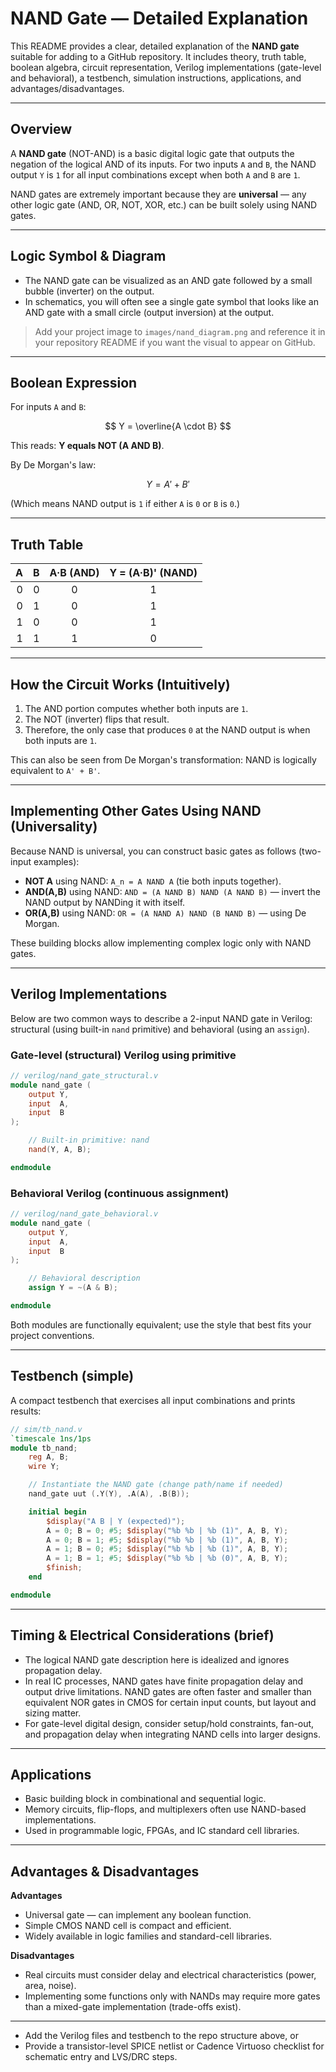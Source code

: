 # NAND Gate — Detailed Explanation

This README provides a clear, detailed explanation of the **NAND gate** suitable for adding to a GitHub repository. It includes theory, truth table, boolean algebra, circuit representation, Verilog implementations (gate-level and behavioral), a testbench, simulation instructions, applications, and advantages/disadvantages.

---

## Overview

A **NAND gate** (NOT-AND) is a basic digital logic gate that outputs the negation of the logical AND of its inputs. For two inputs `A` and `B`, the NAND output `Y` is `1` for all input combinations except when both `A` and `B` are `1`.

NAND gates are extremely important because they are **universal** — any other logic gate (AND, OR, NOT, XOR, etc.) can be built solely using NAND gates.

---

## Logic Symbol & Diagram

* The NAND gate can be visualized as an AND gate followed by a small bubble (inverter) on the output.
* In schematics, you will often see a single gate symbol that looks like an AND gate with a small circle (output inversion) at the output.

> Add your project image to `images/nand_diagram.png` and reference it in your repository README if you want the visual to appear on GitHub.

---

## Boolean Expression

For inputs `A` and `B`:

$$
Y = \overline{A \cdot B}
$$

This reads: **Y equals NOT (A AND B)**.

By De Morgan's law:

$$
Y = A' + B'
$$

(Which means NAND output is `1` if either `A` is `0` or `B` is `0`.)

---

## Truth Table

|  A |  B | A·B (AND) | Y = (A·B)' (NAND) |
| -: | -: | :-------: | :---------------: |
|  0 |  0 |     0     |         1         |
|  0 |  1 |     0     |         1         |
|  1 |  0 |     0     |         1         |
|  1 |  1 |     1     |         0         |

---

## How the Circuit Works (Intuitively)

1. The AND portion computes whether both inputs are `1`.
2. The NOT (inverter) flips that result.
3. Therefore, the only case that produces `0` at the NAND output is when both inputs are `1`.

This can also be seen from De Morgan's transformation: NAND is logically equivalent to `A' + B'`.

---

## Implementing Other Gates Using NAND (Universality)

Because NAND is universal, you can construct basic gates as follows (two-input examples):

* **NOT A** using NAND: `A_n = A NAND A` (tie both inputs together).
* **AND(A,B)** using NAND: `AND = (A NAND B) NAND (A NAND B)` — invert the NAND output by NANDing it with itself.
* **OR(A,B)** using NAND: `OR = (A NAND A) NAND (B NAND B)` — using De Morgan.

These building blocks allow implementing complex logic only with NAND gates.

---

## Verilog Implementations

Below are two common ways to describe a 2-input NAND gate in Verilog: structural (using built-in `nand` primitive) and behavioral (using an `assign`).

### Gate-level (structural) Verilog using primitive

```verilog
// verilog/nand_gate_structural.v
module nand_gate (
    output Y,
    input  A,
    input  B
);

    // Built-in primitive: nand
    nand(Y, A, B);

endmodule
```

### Behavioral Verilog (continuous assignment)

```verilog
// verilog/nand_gate_behavioral.v
module nand_gate (
    output Y,
    input  A,
    input  B
);

    // Behavioral description
    assign Y = ~(A & B);

endmodule
```

Both modules are functionally equivalent; use the style that best fits your project conventions.

---

## Testbench (simple)

A compact testbench that exercises all input combinations and prints results:

```verilog
// sim/tb_nand.v
`timescale 1ns/1ps
module tb_nand;
    reg A, B;
    wire Y;

    // Instantiate the NAND gate (change path/name if needed)
    nand_gate uut (.Y(Y), .A(A), .B(B));

    initial begin
        $display("A B | Y (expected)");
        A = 0; B = 0; #5; $display("%b %b | %b (1)", A, B, Y);
        A = 0; B = 1; #5; $display("%b %b | %b (1)", A, B, Y);
        A = 1; B = 0; #5; $display("%b %b | %b (1)", A, B, Y);
        A = 1; B = 1; #5; $display("%b %b | %b (0)", A, B, Y);
        $finish;
    end

endmodule
```






---

## Timing & Electrical Considerations (brief)

* The logical NAND gate description here is idealized and ignores propagation delay.
* In real IC processes, NAND gates have finite propagation delay and output drive limitations. NAND gates are often faster and smaller than equivalent NOR gates in CMOS for certain input counts, but layout and sizing matter.
* For gate-level digital design, consider setup/hold constraints, fan-out, and propagation delay when integrating NAND cells into larger designs.

---

## Applications

* Basic building block in combinational and sequential logic.
* Memory circuits, flip-flops, and multiplexers often use NAND-based implementations.
* Used in programmable logic, FPGAs, and IC standard cell libraries.

---

## Advantages & Disadvantages

**Advantages**

* Universal gate — can implement any boolean function.
* Simple CMOS NAND cell is compact and efficient.
* Widely available in logic families and standard-cell libraries.

**Disadvantages**

* Real circuits must consider delay and electrical characteristics (power, area, noise).
* Implementing some functions only with NANDs may require more gates than a mixed-gate implementation (trade-offs exist).

---



* Add the Verilog files and testbench to the repo structure above, or
* Provide a transistor-level SPICE netlist or Cadence Virtuoso checklist for schematic entry and LVS/DRC steps.
